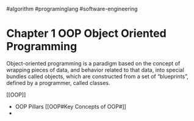 #algorithm 
#programinglang 
#software-engineering 


# Chapter 1 OOP Object Oriented Programming

Object-oriented programming is a paradigm based on the concept of wrapping pieces of data, and behavior related to that  data, into special bundles called objects, which are constructed from a set of “blueprints”, defined by a programmer, called  classes. 

[[OOP]]

- OOP Pillars [[OOP#Key Concepts of OOP#]]
- 